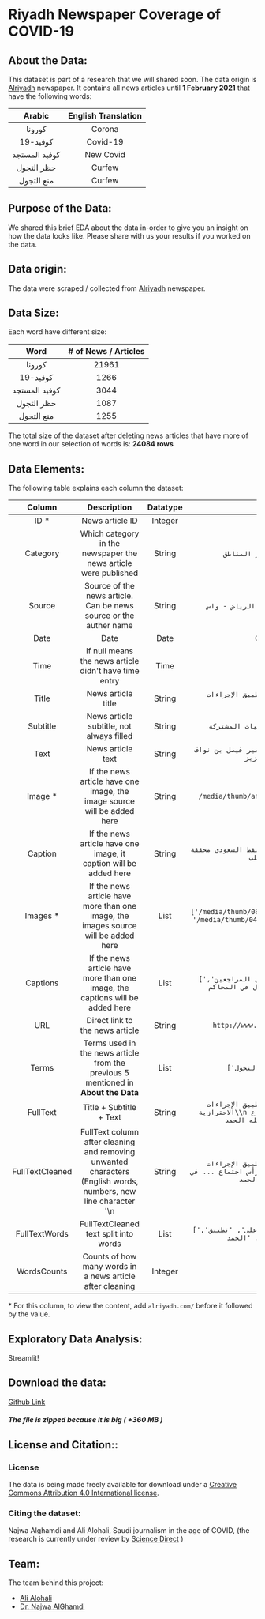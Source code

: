 # Riyadh Newspaper Coverage of COVID-19


## About the Data:
This dataset is part of a research that we will shared soon. The data
origin is [Alriyadh](https://www.alriyadh.com/) newspaper. It contains all
news articles until **1 February 2021** that have the following words:

| Arabic | English Translation |
| :--: | :--: |
| كورونا | Corona |
| كوفيد-19 | Covid-19 |
| كوفيد المستجد | New Covid |
| حظر التجول | Curfew |
| منع التجول | Curfew |

## Purpose of the Data:
We shared this brief EDA about the data in-order to give
you an insight on how the data looks like. Please share with us your
results if you worked on the data.

## Data origin:
The data were scraped / collected from [Alriyadh](https://www.alriyadh.com/) newspaper.

## Data Size:
Each word have different size:

| Word | # of News / Articles |
| :--: | :------------------: |
| كورونا | 21961 |
| كوفيد-19 | 1266 |
| كوفيد المستجد | 3044 |
| حظر التجول | 1087 |
| منع التجول | 1255 |


The total size of the dataset after deleting news articles that have more of one
word in our selection of words is: **24084 rows**

## Data Elements:
The following table explains each column the dataset:


| Column | Description | Datatype | Example |
| :--: | :--: | :--: | :--: |
| ID * | News article ID | Integer | `1867288` |
| Category | Which category in the newspaper the news article were published | String | `مقالات اليوم` / `أخبار المناطق` |
| Source | Source of the news article. Can be news source or the auther name | String | `الرياض - واس` or `خالد بن علي المطرفي` |
| Date | Date | Date | `01/02/2021` |
| Time | If null means the news article didn't have time entry | Time | `12:05:51` |
| Title | News article title | String | `أمير الجوف يشدّد على تطبيق الإجراءات الاحترازيه` |
| Subtitle | News article subtitle, not always filled | String | `رأس اجتماع غرفة العمليات المشتركة` |
| Text | News article text | String | `شدّد صاحب السمو الملكي الأمير فيصل بن نواف بن عبدالعزيز...` |
| Image * | If the news article have one image, the image source will be added here | String | `/media/thumb/af/1d/1000_5b1f4e7dc6.jpg` |
| Caption | If the news article have one image, it caption will be added here | String | `اليابان تخزن المزيد من النفط السعودي محققة انتعاشاً للطلب` |
| Images * | If the news article have more than one image, the images source will be added here | List | `['/media/thumb/08/d7/1000_a4964ed6ad.jpg', '/media/thumb/04/14/1000_127ad97cda.jpg']` | 
| Captions | If the news article have more than one image, the captions will be added here | List | `['مواعيد إلكترونية لاستقبال المراجعين', 'تطبيق مواعيد الدخول في المحاكم']` |
| URL | Direct link to the news article | String | `http://www.alriyadh.com/1867288` |
| Terms | Terms used in the news article from the previous 5 mentioned in __About the Data__ | List | `['كورونا', 'حظر التجول']` |
| FullText | Title + Subtitle + Text | String | `أمير الجوف يشدّد على تطبيق الإجراءات الاحترازية\\n ورصد المخالفات رأس اجتماع ... في تحقيقها ولله الحمد` |
| FullTextCleaned | FullText column after cleaning and removing unwanted characters (English words, numbers, new line character '\\n | String | `أمير الجوف يشدّد على تطبيق الإجراءات الاحترازية ورصد المخالفات رأس اجتماع ... في تحقيقها ولله الحمد` |
| FullTextWords | FullTextCleaned text split into words | List | `['أمير', 'الجوف', 'يشدّد', 'على', 'تطبيق', 'الإجراءات', ... 'الحمد']` |
| WordsCounts | Counts of how many words in a news article after cleaning | Integer | `201` |

\* For this column, to view the content, add `alriyadh.com/` before it followed by the value.

## Exploratory Data Analysis:
Streamlit!

## Download the data:
[Github Link][download]
##### The file is zipped because it is big ( +360 MB )


## License and Citation::
### License
The data is being made freely available for download under a [Creative Commons Attribution 4.0 International license][CCAI].
### Citing the dataset:
Najwa Alghamdi and Ali Alohali,
Saudi journalism in the age of COVID,
(the research is currently under review by [Science Direct][SD] )

## Team:
The team behind this project:
- [Ali Alohali][ali]
- [Dr. Najwa AlGhamdi][najwa]



[najwa]: https://www.najwa-alghamdi.net/
[ali]: https://www.alioh.com/
[download]: https://github.com/alioh/AlRiyadh-Newspaper-Covid-Dataset/raw/master/Alriyadh_News_Dataset.zip
[CCAI]: https://creativecommons.org/licenses/by/4.0/
[SD]: https://www.sciencedirect.com/